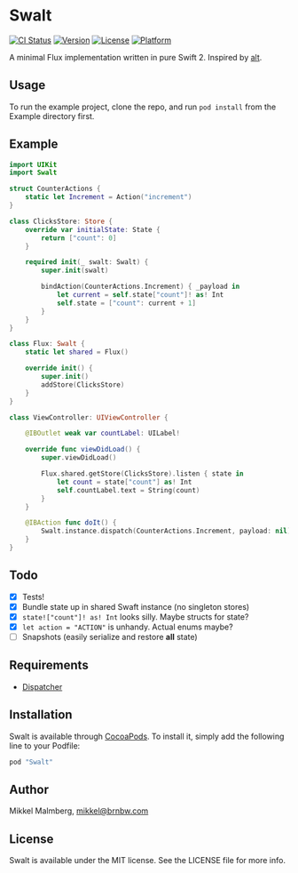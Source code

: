 # Swalt

[![CI Status](http://img.shields.io/travis/mikker/Swalt.svg?style=flat)](https://travis-ci.org/mikker/Swalt)
[![Version](https://img.shields.io/cocoapods/v/Swalt.svg?style=flat)](http://cocoapods.org/pods/Swalt)
[![License](https://img.shields.io/cocoapods/l/Swalt.svg?style=flat)](http://cocoapods.org/pods/Swalt)
[![Platform](https://img.shields.io/cocoapods/p/Swalt.svg?style=flat)](http://cocoapods.org/pods/Swalt)

A minimal Flux implementation written in pure Swift 2. Inspired by [alt](https://github.com/goatslacker/alt).

## Usage

To run the example project, clone the repo, and run `pod install` from the Example directory first.

## Example

```swift
import UIKit
import Swalt

struct CounterActions {
    static let Increment = Action("increment")
}

class ClicksStore: Store {
    override var initialState: State {
        return ["count": 0]
    }

    required init(_ swalt: Swalt) {
        super.init(swalt)

        bindAction(CounterActions.Increment) { _payload in
            let current = self.state["count"]! as! Int
            self.state = ["count": current + 1]
        }
    }
}

class Flux: Swalt {
    static let shared = Flux()

    override init() {
        super.init()
        addStore(ClicksStore)
    }
}

class ViewController: UIViewController {

    @IBOutlet weak var countLabel: UILabel!

    override func viewDidLoad() {
        super.viewDidLoad()

        Flux.shared.getStore(ClicksStore).listen { state in
            let count = state["count"] as! Int
            self.countLabel.text = String(count)
        }
    }

    @IBAction func doIt() {
        Swalt.instance.dispatch(CounterActions.Increment, payload: nil)
    }
}
```

## Todo

- [x] Tests!
- [x] Bundle state up in shared Swaft instance (no singleton stores)
- [x] `state!["count"]! as! Int` looks silly. Maybe structs for state?
- [x] `let action = "ACTION"` is unhandy. Actual enums maybe?
- [ ] Snapshots (easily serialize and restore **all** state)

## Requirements

* [Dispatcher](https://github.com/mikker/Dispatcher)

## Installation

Swalt is available through [CocoaPods](http://cocoapods.org). To install
it, simply add the following line to your Podfile:

```ruby
pod "Swalt"
```

## Author

Mikkel Malmberg, mikkel@brnbw.com

## License

Swalt is available under the MIT license. See the LICENSE file for more info.
